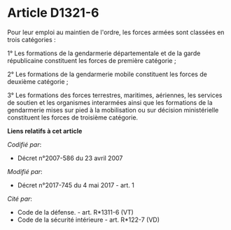 # Article D1321-6

Pour leur emploi au maintien de l'ordre, les forces armées sont classées en trois catégories :

1° Les formations de la gendarmerie départementale et de la garde républicaine constituent les forces de première catégorie ;

2° Les formations de la gendarmerie mobile constituent les forces de deuxième catégorie ;

3° Les formations des forces terrestres, maritimes, aériennes, les services de soutien et les organismes interarmées ainsi
que les formations de la gendarmerie mises sur pied à la mobilisation ou sur décision ministérielle constituent les forces de
troisième catégorie.

**Liens relatifs à cet article**

_Codifié par_:

  - Décret n°2007-586 du 23 avril 2007

_Modifié par_:

  - Décret n°2017-745 du 4 mai 2017 - art. 1

_Cité par_:

  - Code de la défense. - art. R*1311-6 (VT)
  - Code de la sécurité intérieure - art. R*122-7 (VD)
